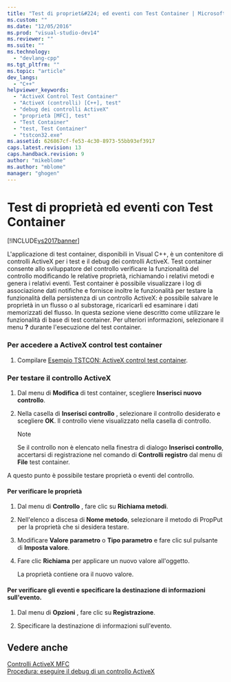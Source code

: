 ```yaml
---
title: "Test di propriet&#224; ed eventi con Test Container | Microsoft Docs"
ms.custom: ""
ms.date: "12/05/2016"
ms.prod: "visual-studio-dev14"
ms.reviewer: ""
ms.suite: ""
ms.technology: 
  - "devlang-cpp"
ms.tgt_pltfrm: ""
ms.topic: "article"
dev_langs: 
  - "C++"
helpviewer_keywords: 
  - "ActiveX Control Test Container"
  - "ActiveX (controlli) [C++], test"
  - "debug dei controlli ActiveX"
  - "proprietà [MFC], test"
  - "Test Container"
  - "test, Test Container"
  - "tstcon32.exe"
ms.assetid: 626867cf-fe53-4c30-8973-55bb93ef3917
caps.latest.revision: 13
caps.handback.revision: 9
author: "mikeblome"
ms.author: "mblome"
manager: "ghogen"
---
```

# Test di propriet&#224; ed eventi con Test Container
[!INCLUDE[vs2017banner](../assembler/inline/includes/vs2017banner.md)]

L'applicazione di test container, disponibili in Visual C\+\+, è un contenitore di controlli ActiveX per i test e il debug dei controlli ActiveX.  Test container consente allo sviluppatore del controllo verificare la funzionalità del controllo modificando le relative proprietà, richiamando i relativi metodi e genera i relativi eventi.  Test container è possibile visualizzare i log di associazione dati notifiche e fornisce inoltre le funzionalità per testare la funzionalità della persistenza di un controllo ActiveX: è possibile salvare le proprietà in un flusso o al substorage, ricaricarli ed esaminare i dati memorizzati del flusso.  In questa sezione viene descritto come utilizzare le funzionalità di base di test container.  Per ulteriori informazioni, selezionare il menu **?** durante l'esecuzione del test container.  
  
### Per accedere a ActiveX control test container  
  
1.  Compilare [Esempio TSTCON: ActiveX control test container](../top/visual-cpp-samples.md).  
  
### Per testare il controllo ActiveX  
  
1.  Dal menu di **Modifica** di test container, scegliere **Inserisci nuovo controllo**.  
  
2.  Nella casella di **Inserisci controllo** , selezionare il controllo desiderato e scegliere **OK**.  Il controllo viene visualizzato nella casella di controllo.  
  
    > [!NOTE]
    >  Se il controllo non è elencato nella finestra di dialogo **Inserisci controllo**, accertarsi di registrazione nel comando di **Controlli registro** dal menu di **File** test container.  
  
 A questo punto è possibile testare proprietà o eventi del controllo.  
  
#### Per verificare le proprietà  
  
1.  Dal menu di **Controllo** , fare clic su **Richiama metodi**.  
  
2.  Nell'elenco a discesa di **Nome metodo**, selezionare il metodo di PropPut per la proprietà che si desidera testare.  
  
3.  Modificare **Valore parametro** o **Tipo parametro** e fare clic sul pulsante di **Imposta valore**.  
  
4.  Fare clic **Richiama** per applicare un nuovo valore all'oggetto.  
  
     La proprietà contiene ora il nuovo valore.  
  
#### Per verificare gli eventi e specificare la destinazione di informazioni sull'evento.  
  
1.  Dal menu di **Opzioni** , fare clic su **Registrazione**.  
  
2.  Specificare la destinazione di informazioni sull'evento.  
  
## Vedere anche  
 [Controlli ActiveX MFC](../mfc/mfc-activex-controls.md)   
 [Procedura: eseguire il debug di un controllo ActiveX](../Topic/How%20to:%20Debug%20an%20ActiveX%20Control.md)